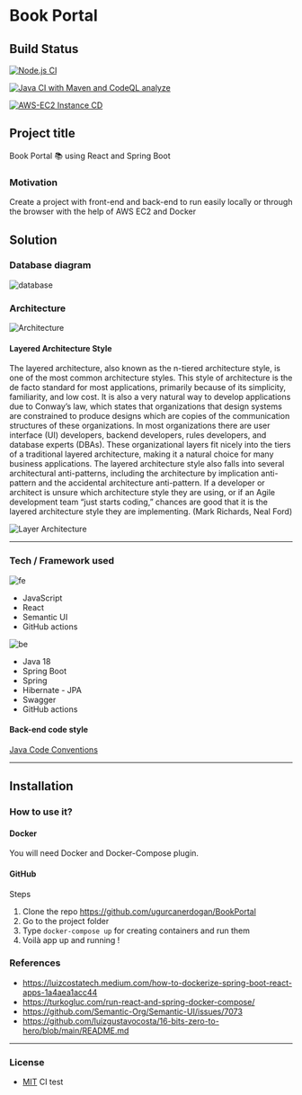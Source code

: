# Book Portal

## Build Status

[![Node.js CI](https://github.com/ugurcanerdogan/BookPortal/actions/workflows/node.js.yml/badge.svg)](https://github.com/ugurcanerdogan/BookPortal/actions/workflows/node.js.yml)

[![Java CI with Maven and CodeQL analyze](https://github.com/ugurcanerdogan/BookPortal/actions/workflows/maven.yml/badge.svg)](https://github.com/ugurcanerdogan/BookPortal/actions/workflows/maven.yml)

[![AWS-EC2 Instance CD](https://github.com/ugurcanerdogan/BookPortal/actions/workflows/ec2.yml/badge.svg)](https://github.com/ugurcanerdogan/BookPortal/actions/workflows/ec2.yml)

## Project title
Book Portal 📚 using React and Spring Boot

### Motivation
Create a project with front-end and back-end to run easily locally or through the browser with the help of AWS EC2 and Docker

## Solution

### Database diagram
![database](documentation/images/ER_Diagram.png)

### Architecture
![Architecture](documentation/images/Architecture.png)

#### Layered Architecture Style

The layered architecture, also known as the n-tiered architecture style, is one of the most common architecture styles. This style of architecture is the de facto standard for most applications, primarily because of its simplicity, familiarity, and low cost. It is also a very natural way to develop applications due to Conway’s law, which states that organizations that design systems are constrained to produce designs which are copies of the communication structures of these organizations. In most organizations there are user interface (UI) developers, backend developers, rules developers, and database experts (DBAs). These organizational layers fit nicely into the tiers of a traditional layered architecture, making it a natural choice for many business applications. The layered architecture style also falls into several architectural anti-patterns, including the architecture by implication anti-pattern and the accidental architecture anti-pattern. If a developer or architect is unsure which architecture style they are using, or if an Agile development team “just starts coding,” chances are good that it is the layered architecture style they are implementing. (Mark Richards, Neal Ford)

![Layer Architecture](documentation/images/Layer.png)

<hr>

### Tech / Framework used

![fe](documentation/images/front-end-language-32.png)
- JavaScript
- React
- Semantic UI
- GitHub actions

![be](documentation/images/java-development-32.png)
- Java 18
- Spring Boot
- Spring
- Hibernate - JPA
- Swagger
- GitHub actions

#### Back-end code style

[Java Code Conventions](https://www.oracle.com/java/technologies/javase/codeconventions-contents.html)
<hr>

## Installation

### How to use it?

#### Docker

You will need Docker and Docker-Compose plugin.

#### GitHub

Steps

1. Clone the repo https://github.com/ugurcanerdogan/BookPortal
2. Go to the project folder
3. Type ``` docker-compose up ``` for creating containers and run them
4. Voilà app up and running !

### References

- https://luizcostatech.medium.com/how-to-dockerize-spring-boot-react-apps-1a4aea1acc44
- https://turkogluc.com/run-react-and-spring-docker-compose/
- https://github.com/Semantic-Org/Semantic-UI/issues/7073
- https://github.com/luizgustavocosta/16-bits-zero-to-hero/blob/main/README.md

<hr>

### License

+ [MIT](https://choosealicense.com/licenses/mit/)
C I  
 t e s t  
 